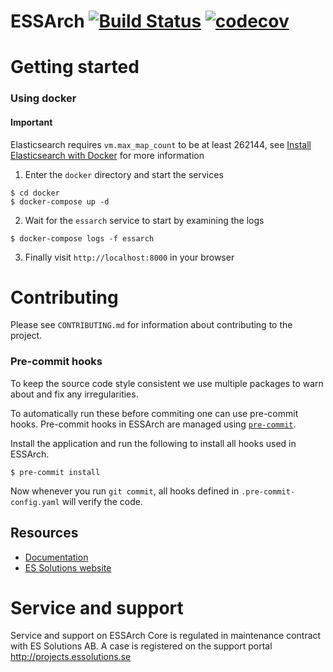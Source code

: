 # ESSArch [![Build Status](https://github.com/ESSolutions/ESSArch/workflows/Tests/badge.svg)](https://travis-ci.org/ESSolutions/ESSArch) [![codecov](https://codecov.io/gh/ESSolutions/ESSArch/branch/master/graph/badge.svg)](https://codecov.io/gh/ESSolutions/ESSArch)

# Getting started

### Using docker

#### Important

Elasticsearch requires `vm.max_map_count` to be at least 262144, see
[Install Elasticsearch with Docker](https://www.elastic.co/guide/en/elasticsearch/reference/6.5/docker.html#docker-cli-run-prod-mode) for more information

1. Enter the `docker` directory and start the services

```
$ cd docker
$ docker-compose up -d
```

2. Wait for the `essarch` service to start by examining the logs

```
$ docker-compose logs -f essarch
```

3. Finally visit `http://localhost:8000` in your browser

# Contributing

Please see `CONTRIBUTING.md` for information about contributing to the project.

### Pre-commit hooks

To keep the source code style consistent we use multiple packages to
warn about and fix any irregularities.

To automatically run these before commiting one can use pre-commit hooks.
Pre-commit hooks in ESSArch are managed using [`pre-commit`](https://pre-commit.com).

Install the application and run the following to install all hooks used in ESSArch.

```
$ pre-commit install
```

Now whenever you run `git commit`, all hooks defined in `.pre-commit-config.yaml` will verify the code.

## Resources
* [Documentation](https://docs.essarch.org/)
* [ES Solutions website](http://essolutions.se)

# Service and support

Service and support on ESSArch Core is regulated in maintenance contract with ES Solutions AB. A case is registered on the support portal http://projects.essolutions.se
